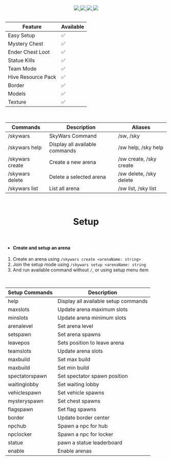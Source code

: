 <div align="center">
<a href="https://www.youtube.com/watch?v=FZeBaDaRHOQ">
    <img src=https://i.imgur.com/6PrTPrD.png">
    </a>
<a href="#">
    <img src="https://img.shields.io/badge/chat-on%20whatsapp-95eb34.svg">
    </a>
<a href="https://github.com/NamkiFx/SkyWars-HIVE/blob/main/LICENSE">
    <img src="https://img.shields.io/badge/license-Apache%20License%202.0-yellowgreen.svg">
    </a>
<a href="https://github.com/NamkiFx/SkyWars-HIVE">
    <img src="https://img.shields.io/badge/github-%20SkyWars%20Hive-349feb.svg">
    </a>
</div>
<br>

| Feature | Available |
| --- | --- |
| Easy Setup |  ✅|
| Mystery Chest |✅|
| Ender Chest Loot |✅|
| Statue Kills |✅|
| Team Mode |✅|
| Hive Resource Pack |✅|
| Border |✅|
| Models |✅|
| Texture |✅|
<br>

| Commands | Description | Aliases |
| --- | --- | --- |
| /skywars | SkyWars Command | /sw, /sky |
| /skywars help | Display all available commands | /sw help, /sky help |
| /skywars create | Create a new arena | /sw create, /sky create |
| /skywars delete | Delete a selected arena | /sw delete, /sky delete |
| /skywars list | List all arena | /sw list, /sky list |
<br>

<div align="center">
    <h1>Setup</h1>
</div>
<br>

- <h4>Create and setup an arena</h4>
1. Create an arena using `/skywars create <arenaName: string>`
2. Join the setup mode using `/skywars setup <arenaName: string`
3. And run available command without `/`, or using setup menu item
<br>

| Setup Commands | Description | 
| --- | --- |
| help | Display all available setup commands |
| maxslots | Update arena maximum slots |
| minslots | Update arena minimum slots |
| arenalevel | Set arena level |
| setspawn | Set arena spawns |
| leavepos | Sets position to leave arena |
| teamslots | Update arena slots |
| maxbuild | Set max build |
| maxbuild | Set min build |
| spectatorspawn | Set spectator spawn position |
| waitinglobby | Set waiting lobby |
| vehiclespawn | Set vehicle spawns |
| mysteryspawn | Set chest spawns |
| flagspawn | Set flag spawns |
| border | Update border center |
| npchub | Spawn a npc for hub |
| npclocker | Spawn a npc for locker |
| statue | pawn a statue leaderboard |
| enable | Enable arenas |

